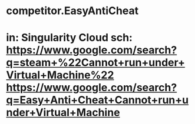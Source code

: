 # competitor.EasyAntiCheat
# in: Singularity Cloud  sch: https://www.google.com/search?q=steam+%22Cannot+run+under+Virtual+Machine%22 https://www.google.com/search?q=Easy+Anti+Cheat+Cannot+run+under+Virtual+Machine
